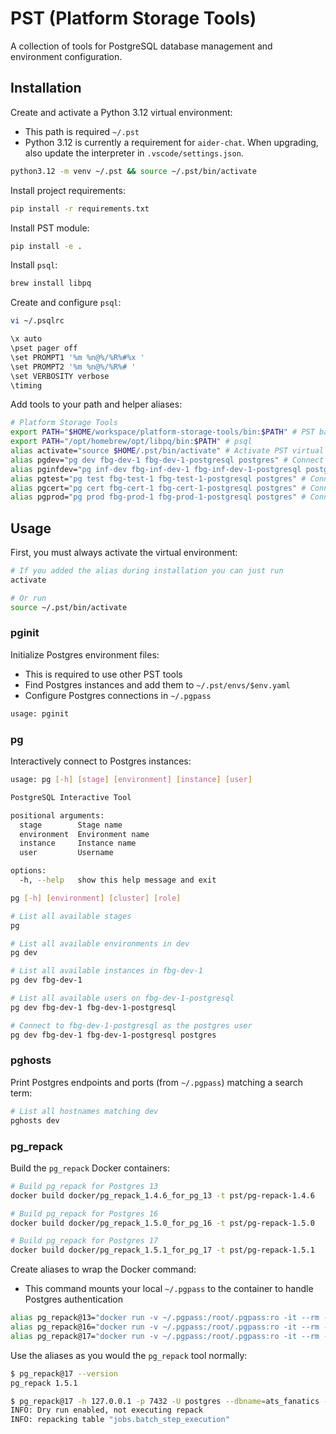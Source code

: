 # PST (Platform Storage Tools)

A collection of tools for PostgreSQL database management and environment configuration.

## Installation

Create and activate a Python 3.12 virtual environment:
- This path is required `~/.pst`
- Python 3.12 is currently a requirement for `aider-chat`. When upgrading, also update the interpreter in `.vscode/settings.json`.

```bash
python3.12 -m venv ~/.pst && source ~/.pst/bin/activate
```

Install project requirements:

```bash
pip install -r requirements.txt
```

Install PST module:

```bash
pip install -e .
```

Install `psql`:

```bash
brew install libpq
```

Create and configure `psql`:

```bash
vi ~/.psqlrc

\x auto
\pset pager off
\set PROMPT1 '%m %n@%/%R%#%x '
\set PROMPT2 '%m %n@%/%R%# '
\set VERBOSITY verbose
\timing
```

Add tools to your path and helper aliases:

```bash
# Platform Storage Tools
export PATH="$HOME/workspace/platform-storage-tools/bin:$PATH" # PST bash scripts
export PATH="/opt/homebrew/opt/libpq/bin:$PATH" # psql
alias activate="source $HOME/.pst/bin/activate" # Activate PST virtual env
alias pgdev="pg dev fbg-dev-1 fbg-dev-1-postgresql postgres" # Connect to dev parent
alias pginfdev="pg inf-dev fbg-inf-dev-1 fbg-inf-dev-1-postgresql postgres" # Connect to inf-dev parent
alias pgtest="pg test fbg-test-1 fbg-test-1-postgresql postgres" # Connect to test parent
alias pgcert="pg cert fbg-cert-1 fbg-cert-1-postgresql postgres" # Connect to cert parent
alias pgprod="pg prod fbg-prod-1 fbg-prod-1-postgresql postgres" # Connect to prod parent
```

## Usage

First, you must always activate the virtual environment:

```bash
# If you added the alias during installation you can just run
activate

# Or run
source ~/.pst/bin/activate
```

### pginit

Initialize Postgres environment files:
- This is required to use other PST tools
- Find Postgres instances and add them to `~/.pst/envs/$env.yaml`
- Configure Postgres connections in `~/.pgpass` 

```bash
usage: pginit
```

### pg

Interactively connect to Postgres instances:

```bash
usage: pg [-h] [stage] [environment] [instance] [user]

PostgreSQL Interactive Tool

positional arguments:
  stage        Stage name
  environment  Environment name
  instance     Instance name
  user         Username

options:
  -h, --help   show this help message and exit

pg [-h] [environment] [cluster] [role]

# List all available stages
pg

# List all available environments in dev
pg dev

# List all available instances in fbg-dev-1
pg dev fbg-dev-1

# List all available users on fbg-dev-1-postgresql
pg dev fbg-dev-1 fbg-dev-1-postgresql

# Connect to fbg-dev-1-postgresql as the postgres user
pg dev fbg-dev-1 fbg-dev-1-postgresql postgres
```

### pghosts

Print Postgres endpoints and ports (from `~/.pgpass`) matching a search term:

```bash
# List all hostnames matching dev
pghosts dev
```

### pg_repack

Build the `pg_repack` Docker containers:

```bash
# Build pg_repack for Postgres 13
docker build docker/pg_repack_1.4.6_for_pg_13 -t pst/pg-repack-1.4.6

# Build pg_repack for Postgres 16
docker build docker/pg_repack_1.5.0_for_pg_16 -t pst/pg-repack-1.5.0

# Build pg_repack for Postgres 17
docker build docker/pg_repack_1.5.1_for_pg_17 -t pst/pg-repack-1.5.1
```

Create aliases to wrap the Docker command:
- This command mounts your local `~/.pgpass` to the container to handle Postgres authentication

```bash
alias pg_repack@13="docker run -v ~/.pgpass:/root/.pgpass:ro -it --rm --network host pst/pg-repack-1.4.6 pg_repack"
alias pg_repack@16="docker run -v ~/.pgpass:/root/.pgpass:ro -it --rm --network host pst/pg-repack-1.5.0 pg_repack"
alias pg_repack@17="docker run -v ~/.pgpass:/root/.pgpass:ro -it --rm --network host pst/pg-repack-1.5.1 pg_repack"
```

Use the aliases as you would the `pg_repack` tool normally:

```bash
$ pg_repack@17 --version
pg_repack 1.5.1

$ pg_repack@17 -h 127.0.0.1 -p 7432 -U postgres --dbname=ats_fanatics --table=jobs.batch_step_execution --dry-run
INFO: Dry run enabled, not executing repack
INFO: repacking table "jobs.batch_step_execution"
```